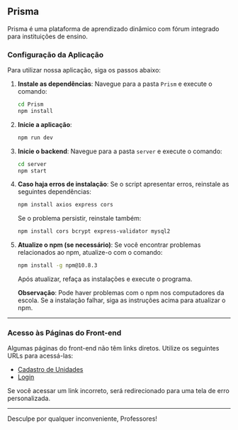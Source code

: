 ## Prisma

Prisma é uma plataforma de aprendizado dinâmico com fórum integrado para instituições de ensino.

### Configuração da Aplicação

Para utilizar nossa aplicação, siga os passos abaixo:

1. **Instale as dependências**: Navegue para a pasta `Prism` e execute o comando:

    ```bash
    cd Prism
    npm install
    ```

2. **Inicie a aplicação**:

    ```bash
    npm run dev
    ```

3. **Inicie o backend**: Navegue para a pasta `server` e execute o comando:

    ```bash
    cd server
    npm start
    ```

4. **Caso haja erros de instalação**: Se o script apresentar erros, reinstale as seguintes dependências:

    ```bash
    npm install axios express cors
    ```

   Se o problema persistir, reinstale também:

    ```bash
    npm install cors bcrypt express-validator mysql2
    ```

5. **Atualize o npm (se necessário)**: Se você encontrar problemas relacionados ao npm, atualize-o com o comando:

    ```bash
    npm install -g npm@10.8.3
    ```

   Após atualizar, refaça as instalações e execute o programa.

   **Observação**: Pode haver problemas com o npm nos computadores da escola. Se a instalação falhar, siga as instruções acima para atualizar o npm.

---

### Acesso às Páginas do Front-end

Algumas páginas do front-end não têm links diretos. Utilize os seguintes URLs para acessá-las:

- [Cadastro de Unidades](http://localhost:5173/units)
- [Login](http://localhost:5173/login)

Se você acessar um link incorreto, será redirecionado para uma tela de erro personalizada.

---

Desculpe por qualquer inconveniente, Professores!
